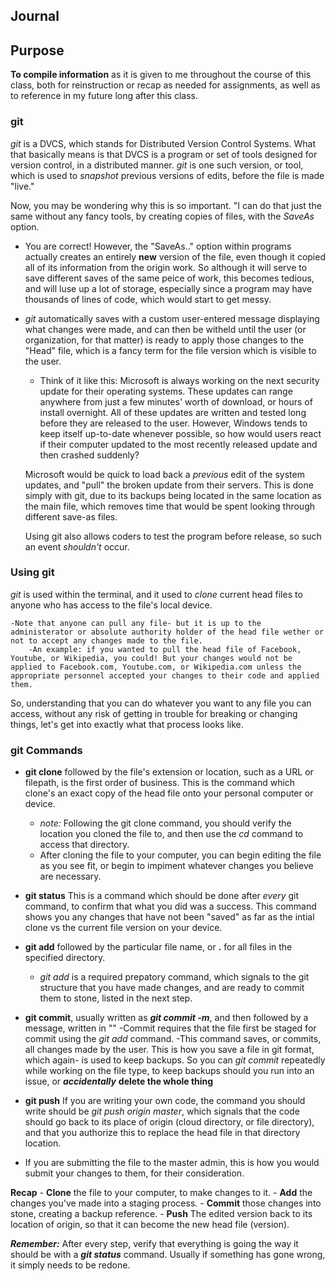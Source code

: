 ## Journal

## Purpose
**To compile information** as it is given to me throughout the course of this class, both for reinstruction or recap as needed for assignments, as well as to reference in my future long after this class.
### git
*git* is a DVCS, which stands for Distributed Version Control Systems. What that basically means is that DVCS is a program or set of tools designed for version control, in a distributed manner. *git* is one such version, or tool, which is used to *snapshot* previous versions of edits, before the file is made "live."

Now, you may be wondering why this is so important. "I can do that just the same without any fancy tools, by creating copies of files, with the *SaveAs* option.

- You are correct! However, the "SaveAs.." option within programs actually creates an entirely **new** version of the file, even though it copied all of its information from the origin work. So although it will serve to save different saves of the same peice of work, this becomes tedious, and will luse up a lot of storage, especially since a program may have thousands of lines of code, which would start to get messy. 
- *git* automatically saves with a custom user-entered message displaying what changes were made, and can then be witheld until the user (or organization, for that matter) is ready to apply those changes to the "Head" file, which is a fancy term for the file version which is visible to the user. 

    - Think of it like this: Microsoft is always working on the next security update for their operating systems. These updates can range anywhere from just a few minutes' worth of download, or hours of install overnight. All of these updates are written and tested long before they are released to the user. However, Windows tends to keep itself up-to-date whenever possible, so how would users react if their computer updated to the most recently released update and then crashed suddenly? 

    Microsoft would be quick to load back a *previous* edit of the system updates, and "pull" the broken update from their servers. This is done simply with git, due to its backups being located in the same location as the main file, which removes time that would be spent looking through different save-as files.

    Using git also allows coders to test the program before release, so such an event *shouldn't* occur.

### Using git

*git* is used within the terminal, and it used to *clone* current head files to anyone who has access to the file's local device. 

    -Note that anyone can pull any file- but it is up to the administerator or absolute authority holder of the head file wether or not to accept any changes made to the file.
        -An example: if you wanted to pull the head file of Facebook, Youtube, or Wikipedia, you could! But your changes would not be applied to Facebook.com, Youtube.com, or Wikipedia.com unless the appropriate personnel accepted your changes to their code and applied them.

So, understanding that you can do whatever you want to any file you can access, without any risk of getting in trouble for breaking or changing things, let's get into exactly what that process looks like.

### git Commands

- **git clone** followed by the file's extension or location, such as a URL or filepath, is the first order of business. This is the command which clone's an exact copy of the head file onto your personal computer or device.
    - *note:* Following the git clone command, you should verify the location you cloned the file to, and then use the *cd* command to access that directory.
    - After cloning the file to your computer, you can begin editing the file as you see fit, or begin to impiment whatever changes you believe are necessary.

- **git status** This is a command which should be done after *every* git command, to confirm that what you did was a success. This command shows you any changes that have not been "saved" as far as the intial clone vs the current file version on your device.

- **git add** followed by the particular file name, or **.** for all files in the specified directory.
    - *git add* is a required prepatory command, which signals to the git structure that you have made changes, and are ready to commit them to stone, listed in the next step.

- **git commit**, usually written as **_git commit -m_**, and then followed by a message, written in ""
    -Commit requires that the file first be staged for commit using the *git add* command. 
    -This command saves, or commits, all changes made by the user. This is how you save a file in git format, which again- is used to keep backups. So you can *git commit* repeatedly while working on the file type, to keep backups should you run into an issue, or **_accidentally_** **delete the whole thing**

- **git push** If you are writing your own code, the command you should write should be *git push origin master*, which signals that the code should go back to its place of origin (cloud directory, or file directory), and that you authorize this to replace the head file in that directory location.

- If you are submitting the file to the master admin, this is how you would submit your changes to them, for their consideration.


**Recap**
    - **Clone** the file to your computer, to make changes to it.
    - **Add** the changes you've made into a staging process.
    - **Commit** those changes into stone, creating a backup reference.
    - **Push** The edited version back to its location of origin, so that it can become the new head file (version).

**_Remember:_** After every step, verify that everything is going the way it should be with a **_git status_** command. Usually if something has gone wrong, it simply needs to be redone.